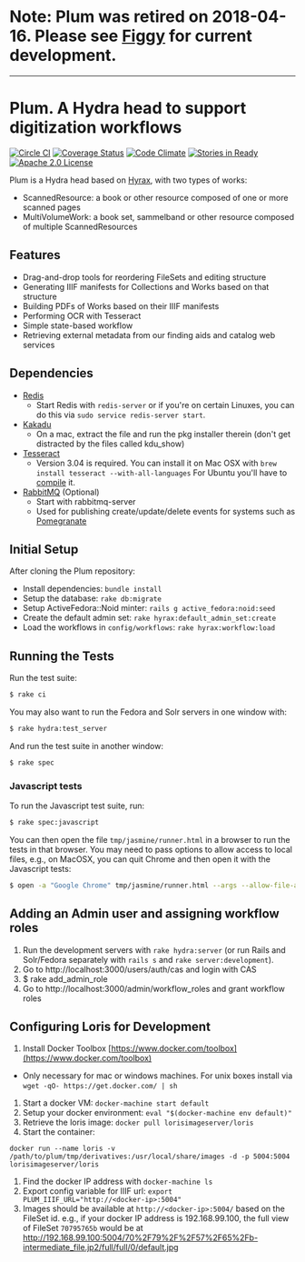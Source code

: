 # Note: Plum was retired on 2018-04-16.  Please see [Figgy](https://github.com/pulibrary/figgy/) for current development.
---

# Plum. A Hydra head to support digitization workflows

[![Circle CI](https://circleci.com/gh/pulibrary/plum.svg?style=svg)](https://circleci.com/gh/pulibrary/plum)
[![Coverage Status](https://coveralls.io/repos/pulibrary/plum/badge.svg?branch=master)](https://coveralls.io/r/pulibrary/plum?branch=master)
[![Code Climate](https://codeclimate.com/github/pulibrary/plum/badges/gpa.svg)](https://codeclimate.com/github/pulibrary/plum)
[![Stories in Ready](https://badge.waffle.io/pulibrary/plum.png?label=ready&title=Ready)](https://waffle.io/pulibrary/plum)
[![Apache 2.0 License](https://img.shields.io/badge/license-Apache%202.0-blue.svg?style=plastic)](./LICENSE)

Plum is a Hydra head based on [Hyrax](http://github.com/projecthydra-labs/hyrax), with two types of works:
* ScannedResource: a book or other resource composed of one or more scanned pages
* MultiVolumeWork: a book set, sammelband or other resource composed of multiple ScannedResources

## Features
* Drag-and-drop tools for reordering FileSets and editing structure
* Generating IIIF manifests for Collections and Works based on that structure
* Building PDFs of Works based on their IIIF manifests
* Performing OCR with Tesseract
* Simple state-based workflow
* Retrieving external metadata from our finding aids and catalog web services

## Dependencies

* [Redis](http://redis.io/)
    * Start Redis with `redis-server` or if you're on certain Linuxes, you can do this via `sudo service redis-server start`.
* [Kakadu](http://kakadusoftware.com/)
    * On a mac, extract the file and run the pkg installer therein (don't get distracted by the files called kdu_show)
* [Tesseract](https://github.com/tesseract-ocr/tesseract)
    * Version 3.04 is required. You can install it on Mac OSX with `brew install
      tesseract --with-all-languages` For Ubuntu you'll have to
      [compile](https://github.com/tesseract-ocr/tesseract/wiki/Compiling) it.
* [RabbitMQ](https://www.rabbitmq.com/) (Optional)
    * Start with rabbitmq-server
    * Used for publishing create/update/delete events for systems such as 
      [Pomegranate](https://github.com/pulibrary/pomegranate)

## Initial Setup

After cloning the Plum repository:

* Install dependencies: `bundle install`
* Setup the database: `rake db:migrate`
* Setup ActiveFedora::Noid minter: `rails g active_fedora:noid:seed`
* Create the default admin set: `rake hyrax:default_admin_set:create`
* Load the workflows in `config/workflows`: `rake hyrax:workflow:load`

## Running the Tests

Run the test suite:

   ```sh
   $ rake ci
   ```

You may also want to run the Fedora and Solr servers in one window with:

   ```sh
   $ rake hydra:test_server
   ```

And run the test suite in another window:

   ```sh
   $ rake spec
   ```

### Javascript tests

To run the Javascript test suite, run:

   ```sh
   $ rake spec:javascript
   ```

You can then open the file `tmp/jasmine/runner.html` in a browser to run the tests in that browser.
You may need to pass options to allow access to local files, e.g., on MacOSX, you can quit Chrome
and then open it with the Javascript tests:

   ```sh
   $ open -a "Google Chrome" tmp/jasmine/runner.html --args --allow-file-access-from-files
   ```

## Adding an Admin user and assigning workflow roles

1. Run the development servers with `rake hydra:server` (or run Rails and Solr/Fedora separately with `rails s` and `rake server:development`).
1. Go to http://localhost:3000/users/auth/cas and login with CAS
1. $ rake add_admin_role
1. Go to http://localhost:3000/admin/workflow_roles and grant workflow roles

## Configuring Loris for Development

1. Install Docker Toolbox [https://www.docker.com/toolbox](https://www.docker.com/toolbox)
  * Only necessary for mac or windows machines. For unix boxes install via 
      `wget -qO- https://get.docker.com/ | sh`
1. Start a docker VM: `docker-machine start default`
1. Setup your docker environment: `eval "$(docker-machine env default)"`
1. Retrieve the loris image: `docker pull lorisimageserver/loris`
1. Start the container:
  ```
  docker run --name loris -v /path/to/plum/tmp/derivatives:/usr/local/share/images -d -p 5004:5004 lorisimageserver/loris
  ```
1. Find the docker IP address with `docker-machine ls`
1. Export config variable for IIIF url: `export
   PLUM_IIIF_URL="http://<docker-ip>:5004"`
1. Images should be available at `http://<docker-ip>:5004/` based on the FileSet id.  e.g., if your docker IP address is 192.168.99.100, the full view of FileSet `70795765b` would be at http://192.168.99.100:5004/70%2F79%2F%2F57%2F65%2Fb-intermediate_file.jp2/full/full/0/default.jpg
